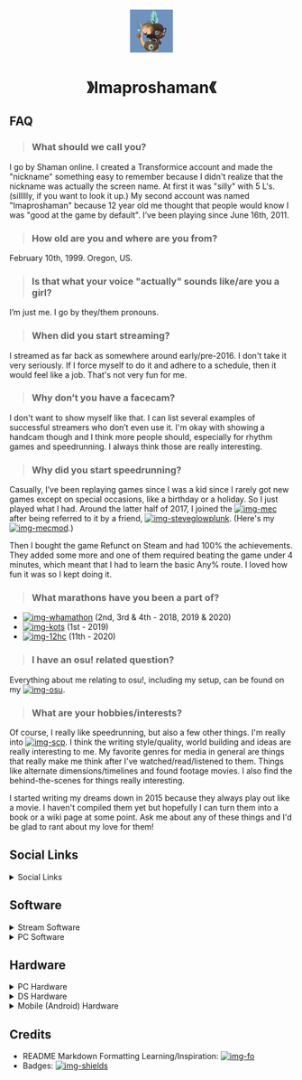 <h1></h1>

<div align="center">

<img src="assets/Shaman Normal V2 PNG.png" style="width:15%; height:auto;">


# 》Imaproshaman《

</div>

## FAQ

> ### What should we call you?
I go by Shaman online. I created a Transformice account and made the "nickname" something easy to remember because I didn't realize that the nickname was actually the screen name. At first it was "silly" with 5 L's. (sillllly, if you want to look it up.)  My second account was named "Imaproshaman" because 12 year old me thought that people would know I was "good at the game by default". I’ve been playing since June 16th, 2011.

> ### How old are you and where are you from?
February 10th, 1999. Oregon, US.

> ### Is that what your voice "actually" sounds like/are you a girl?
I’m just me. I go by they/them pronouns.

<!----------------------------------------------------------------------->

> ### When did you start streaming?
I streamed as far back as somewhere around early/pre-2016. I don't take it very seriously. If I force myself to do it and adhere to a schedule, then it would feel like a job. That's not very fun for me.

> ### Why don’t you have a facecam?
I don't want to show myself like that. I can list several examples of successful streamers who don’t even use it. I'm okay with showing a handcam though and I think more people should, especially for rhythm games and speedrunning. I always think those are really interesting.

> ### Why did you start speedrunning?
Casually, I’ve been replaying games since I was a kid since I rarely got new games except on special occasions, like a birthday or a holiday. So I just played what I had. Around the latter half of 2017, I joined the [![img-mec]][url-mec] after being referred to it by a friend, [![img-steveglowplunk]][url-steveglowplunk]. (Here's my [![img-mecmod]][url-mecmod].)

Then I bought the game Refunct on Steam and had 100% the achievements. They added some more and one of them required beating the game under 4 minutes, which meant that I had to learn the basic Any% route. I loved how fun it was so I kept doing it.

> ### What marathons have you been a part of?
- [![img-whamathon]][url-whamathon] (2nd, 3rd & 4th - 2018, 2019 & 2020)
- [![img-kots]][url-kots] (1st - 2019)
- [![img-12hc]][url-12hc] (11th - 2020)

<!----------------------------------------------------------------------->

> ### I have an osu! related question?
Everything about me relating to osu!, including my setup, can be found on my [![img-osu]][url-osu].

<!----------------------------------------------------------------------->

> ### What are your hobbies/interests?
Of course, I really like speedrunning, but also a few other things. I'm really into [![img-scp]][url-scp]. I think the writing style/quality, world building and ideas are really interesting to me. My favorite genres for media in general are things that really make me think after I've watched/read/listened to them. Things like alternate dimensions/timelines and found footage movies. I also find the behind-the-scenes for things really interesting.

I started writing my dreams down in 2015 because they always play out like a movie. I haven't compiled them yet but hopefully I can turn them into a book or a wiki page at some point. Ask me about any of these things and I'd be glad to rant about my love for them!

## Social Links

<details><summary>Social Links</summary>

- [![img-discord]][url-discord] (Contact me @ Imaproshaman)
- [![img-yt]][url-yt]
- [![img-twitch]][url-twitch]
- [![img-cf]][url-cf] (My Modpack)
-
- [![img-steam]][url-steam]
- [![img-steamhunters]][url-steamhunters] (Main Steam Achievements)
- [![img-steamtrue]][url-steamtrue] (Secondary Steam Achievements)
- [![img-src]][url-src]
-
- [![img-spotify]][url-spotify] (Main Playlist)
- [![img-lastfm]][url-lastfm] (Music History)
- [![img-rym]][url-rym] (Music Ratings)
- [![img-letterboxd]][url-letterboxd] (Film Ratings)
-
- [![img-osu]][url-osu]
- [![img-skyblock]][url-skyblock]

</details>

## Software

<details><summary>Stream Software</summary>

- [![img-red]]
- [![img-blue]]
- Font: Calibri / Verdana (Monospace)
- <img src="assets/Shaman Normal V2 PNG.png" style="width:3%; height:auto;"> from [![img-dressroom]][url-dressroom]
- <img src="assets/Shaman Feather (Squared).png" style="width:3%; height:auto;"> and menu icons from [![img-tfmwiki]][url-tfmwiki] | [![Transformice][img-tfm]][url-tfm] / [![img-tfmsteam]][url-tfmsteam]
-
- Twitch Commands: [![img-nightbot]][url-nightbot], [![img-streamelements]][url-streamelements] | Alerts: [![img-streamelements]][url-streamelements]
- Twitch Panels: [![img-nerdordie]][url-nerdordie] and edited with [![img-firealpaca]][url-firealpaca]
- Stream/LiveSplit Sound Effects: [![img-portalwiki]][url-portalwiki], [![img-ytportalsoundsall]][url-ytportalsoundsall] and [![img-ytportalsoundsbutton]][url-ytportalsoundsbutton]

</details>

<details><summary>PC Software</summary>

- Timer: IGT / [![img-livesplit]][url-livesplit]
- Recording Software: [![img-obs]][url-obs]
- Game Launchers: [![img-steam]][url-steam] / [![img-ea]][url-ea] (Mirror’s Edge Catalyst) | [![img-firefox]][url-firefox] (Web)
- Game Launchers (Emulators): [![img-flashpoint]][url-flashpoint] (Local Flash swf. Emulator) / [![img-bluestacks]][url-bluestacks] (Android Emulator)
- Video Editor: [![img-premiere]][url-premiere] (2019)
- Image Editor: [![img-firealpaca]][url-firealpaca]
- Text Editor: [![img-vsc]][url-vsc]
-
- Keyboard Overlay (Speedruns): [![img-nohboard]][url-nohboard] (Rewrite Version)
- Keyboard Overlay (Rhythm Games): [![img-kps]][url-kps]
- Controller Overlay: [![img-ojd]][url-ojd] (sidschingis' Updated Fork)
- Discord VC Overlay: [![img-obsdiscord]][url-obsdiscord]
-
- [![img-osusetup]][url-osusetup]
- Geometry Dash Overlay: [![GDMegaOverlay][img-gdm]][url-gdm]

<!--- [![img-taikodrum]][url-taikodrum] (Mapped with JoyToKey.)
- Controller To Keyboard Mapping: [![img-jtk]][url-jtk] --->

</details>

## Hardware

<details><summary>PC Hardware</summary>

- [![img-pc1]][url-pc1]
- [![img-pc2]][url-pc2]
-
- PC: [![img-pc]][url-pc] (GeForce RTX 3060) | Windows 11
- Monitor (1): [![img-monitor1]][url-monitor1]
- Monitor (2): [![img-monitor2]][url-monitor2]
- Webcam: [![img-webcam]][url-webcam]
- Mic: [![img-mic]][url-mic] / [![img-micguide]][url-micguide]
-
- Headphones: [![img-headphones]][url-headphones]
- Mouse: [![img-mouse]][url-mouse] | Mouse DPI: 100 / 900 (Main) / 1100
- Keyboard: [![img-keyboard]][url-keyboard] (Tenkeyless)
- Controller(s): [![img-controller]][url-controller]
-
- VR Headset: [![img-vr]][url-vr]
- VR Headstrap: [![img-vrheadstrap]][url-vrheadstrap] with [![img-vrheadstrapbattery]][url-vrheadstrapbattery]

</details>

<details><summary>DS Hardware</summary>

- Timer: IGT / [![img-livesplit]][url-livesplit]
- Recording Software: [![img-obs]][url-obs]
- DS: [![img-new2dsxl]][url-new2dsxl] (Homebrew modded for game switching/backups.)
- Game Launchers: Physical Cartridge / Digital (Cut the Rope)

</details>

<details><summary>Mobile (Android) Hardware</summary>

- Timer: IGT / [![img-phonetimer]][url-phonetimer]
- Recording Software: Internal recorder
- Phone: [![img-phone]][url-phone]
- Game Launchers: [![img-playstore]][url-playstore]

</details>

## Credits

- README Markdown Formatting Learning/Inspiration: [![img-fo]][url-fo]
- Badges: [![img-shields]][url-shields]

<!----------------------------------------------------------------------->

<!-- URLs | Misc. -->
[url-cf]: <https://www.curseforge.com/minecraft/modpacks/objective-overdrive>

<!-- Images | Misc. -->
[img-cf]: <https://img.shields.io/badge/Curseforge-%23E85C14?style=flat&logo=curseforge&logoColor=white>

<!----------------------------------------------------------------------->

<!-- URLs | Social - Main -->
[url-discord]: <https://discord.gg/ZMWvVTG>
[url-yt]: <https://www.youtube.com/@Imaproshaman>
[url-twitch]: <https://www.twitch.tv/imaproshaman>

<!-- Images | Social - Main -->
[img-discord]: <https://img.shields.io/badge/Discord%20Server-%235865F2?style=flat&logo=discord&logoColor=white>
[img-yt]: <https://img.shields.io/badge/YouTube-%23FF0000?style=flat&logo=youtube&logoColor=white>
[img-twitch]: <https://img.shields.io/badge/Twitch-%239146FF?style=flat&logo=twitch&logoColor=white>

<!----------------------------------------------------------------------->

<!-- URLs | Social - Achievements/Speedruns -->
[url-steamhunters]: <https://steamhunters.com/id/Imaproshaman/games>
[url-steamtrue]: <https://truesteamachievements.com/gamer/Imaproshaman>
[url-src]: <https://www.speedrun.com/user/Imaproshaman>
[url-skyblock]: <https://sky.shiiyu.moe/stats/Imaproshaman/Coconut>

<!-- Images | Social - Achievements/Speedruns -->
[img-steamhunters]: <https://img.shields.io/badge/Steam%20Hunters-%2300BFFF.svg?style=flat&logo=controller&logoColor=white>
[img-steamtrue]: <https://img.shields.io/badge/True%20Steam%20Achievements-%2300ACD2.svg?style=flat&logo=controller&logoColor=white>
[img-src]: <https://img.shields.io/badge/Speedruns-%23e5b800?style=flat&logo=clockify&logoColor=white>
[img-skyblock]: <https://img.shields.io/badge/Hypixel%20Skyblock%20Stats-%230BCB51.svg?style=flat>

<!----------------------------------------------------------------------->

<!-- URLs | Social - Ratings -->
[url-spotify]: <https://open.spotify.com/user/l285414iqd23ndjfott8t8loz>
[url-lastfm]: <https://www.last.fm/user/Imaproshaman>
[url-rym]: <https://rateyourmusic.com/~Imaproshaman>
[url-letterboxd]: <https://boxd.it/58I5B>
<!--- [url-spotifyplaylist]: <https://open.spotify.com/playlist/17UqAVEwZeFMnl6hH0k1yz> --->

<!-- Images | Social - Ratings -->
[img-spotify]: <https://img.shields.io/badge/Spotify-%231ED760?style=flat&logo=spotify&logoColor=white>
[img-lastfm]: <https://img.shields.io/badge/Last.fm-%23D51007?style=flat&logo=last.fm&logoColor=white>
[img-rym]: <https://img.shields.io/badge/RateYourMusic-%23336699?style=flat&logo=music&logoColor=white>
[img-letterboxd]: <https://img.shields.io/badge/Letterboxd-%2316283B?style=flat&logo=letterboxd&logoColor=white>
<!--- [img-spotifyplaylist]: <https://img.shields.io/badge/Spotify%20Playlist-%231ED760?style=flat&logo=spotify&logoColor=white> --->

<!----------------------------------------------------------------------->

<!-- URLs | Social - MEC -->
[url-mec]: <https://discord.gg/012yZfNtL6swfNOO5>
[url-steveglowplunk]: <https://www.youtube.com/@SteveGlowplunk>
[url-mecmod]: <http://www.nexusmods.com/mirrorsedgecatalyst/mods/75>

<!-- Images | Social - MEC -->
[img-mec]: <https://img.shields.io/badge/Mirror's%20Edge%20Catalyst%20Discord%20Server-%235865F2?style=flat&logo=discord&logoColor=white>
[img-steveglowplunk]: <https://img.shields.io/badge/SteveGlowPlunk-%23FF0000?style=flat&logo=youtube&logoColor=white>
[img-mecmod]: <https://img.shields.io/badge/Mirror's%20Edge%20Catalyst%20Mod-%23E85C14?style=flat&logo=nexusmods&logoColor=white>

<!----------------------------------------------------------------------->

<!-- URLs | Social - Marathons -->
[url-whamathon]: <https://www.twitch.tv/mobilespeedrun>
[url-kots]: <https://www.twitch.tv/kickoffthesummer>
[url-12hc]: <https://discord.gg/12HourChallenge>

<!-- URLs | Social - Marathons -->
[img-whamathon]: <https://img.shields.io/badge/WHaMathon-%239146FF?style=flat&logo=twitch&logoColor=white>
[img-kots]: <https://img.shields.io/badge/Kick%20Off%20The%20Summer!-%239146FF?style=flat&logo=twitch&logoColor=white>
[img-12hc]: <https://img.shields.io/badge/12%20Hour%20Challenge-%235865F2?style=flat&logo=discord&logoColor=white>

<!----------------------------------------------------------------------->

<!-- URLs | Social - Hobbies -->
[img-scp]: <https://img.shields.io/badge/SCP-%231c1d1f?style=flat&logo=scp&logoColor=white>

<!-- URLs | Social - Hobbies -->
[url-scp]: <http://scp-wiki.wikidot.com>

<!----------------------------------------------------------------------->

<!-- URLs | Stream Software - TFM -->
[url-dressroom]: <https://projects.fewfre.com/a801/transformice/dressroom/>
[url-tfm]: <https://www.transformice.com>
[url-tfmsteam]: <https://store.steampowered.com/app/335240/Transformice/>
[url-tfmwiki]: <https://transformice.fandom.com/wiki/Transformice_Wiki>

<!-- Images - Stream Software - TFM -->
[img-red]: <https://img.shields.io/badge/AE2323%20|%20174,%2035,%2035-%23AE2323?style=flat>
[img-blue]: <https://img.shields.io/badge/7092BE%20|%20112,%20146,%20190-%237092BE?style=flat>
[img-dressroom]: <https://img.shields.io/badge/Transformice%20(Dressroom)-%234D7999.svg?style=flat>
[img-tfm]: <https://img.shields.io/badge/Transformice%20(Website)-%234D7999.svg?style=flat>
[img-tfmsteam]: <https://img.shields.io/badge/Transformice%20(Steam)-%231c1d1f.svg?style=flat&logo=steam&logoColor=white>
[img-tfmwiki]: <https://img.shields.io/badge/Transformice%20(Wiki)-%2300D6D6.svg?style=flat&logo=fandom&logoColor=white>

<!----------------------------------------------------------------------->

<!-- URLs | PC Software - Inputs -->
[url-nightbot]: <https://nightbot.tv>
[url-streamelements]: <https://streamelements.com>
[url-nerdordie]: <https://nerdordie.com/resources/free-resources/customizable-twitch-panels/>
[url-firealpaca]: <https://firealpaca.com>
[url-vsc]: <https://code.visualstudio.com/>
[url-portalwiki]: <https://theportalwiki.com/wiki/Voice_lines>
[url-ytportalsoundsall]: <https://www.youtube.com/watch?v=2pByCegIjpU>
[url-ytportalsoundsbutton]: <https://www.youtube.com/watch?v=TGyiMdtZFSM>

<!-- Images | PC Software - Inputs -->
[img-nightbot]: <https://img.shields.io/badge/Nightbot-%234B4CBB?style=flat&logo=chatbot&logoColor=white>
[img-streamelements]: <https://img.shields.io/badge/Stream%20Elements-%2300ADEF?style=flat&logo=chatbot&logoColor=white>
[img-nerdordie]: <https://img.shields.io/badge/Nerd%20or%20Die-%231c1d1f.svg?style=flat>
[img-firealpaca]: <https://img.shields.io/badge/FireAlpaca-%233FC3F2.svg?style=flat>
[img-vsc]: <https://img.shields.io/badge/Visual%20Studio%20Code-%23007ACC?style=flat&logo=visualstudiocode&logoColor=white>
[img-portalwiki]: <https://img.shields.io/badge/Portal%20Wiki-%23007FFF.svg?style=flat>
[img-ytportalsoundsall]: <https://img.shields.io/badge/ALL%20PORTAL%20SOUNDS+SONGS-%23FF0000?style=flat&logo=youtube&logoColor=white>
[img-ytportalsoundsbutton]: <https://img.shields.io/badge/Portal%202%20Sound%20Effects%20Button%20Positive-%23FF0000?style=flat&logo=youtube&logoColor=white>

<!----------------------------------------------------------------------->

<!-- URLs | PC Software - Main -->
[url-livesplit]: <https://livesplit.org/>
[url-obs]: <https://obsproject.com/>
[url-obsdiscord]: <https://streamkit.discord.com/overlay>
[url-steam]: <https://store.steampowered.com/>
[url-ea]: <https://www.ea.com/ea-app>
[url-firefox]: <https://www.mozilla.org/en-US/firefox/new/>
[url-flashpoint]: <https://bluemaxima.org/flashpoint>
[url-bluestacks]: <https://www.bluestacks.com/>
[url-premiere]: <https://www.adobe.com/products/premiere>

<!-- Images | PC Software - Main -->
[img-livesplit]: <https://img.shields.io/badge/LiveSplit-%2300CC36?style=flat&logo=clockify&logoColor=white>
[img-obs]: <https://img.shields.io/badge/OBS-%231c1d1f?style=flat&logo=obsstudio&logoColor=white>
[img-obsdiscord]: <https://img.shields.io/badge/Discord's%20Stream%20Kit-%235865F2?style=flat&logo=obsstudio&logoColor=white>
[img-steam]: <https://img.shields.io/badge/Steam-%231c1d1f.svg?style=flat&logo=steam&logoColor=white>
[img-ea]: <https://img.shields.io/badge/EA%20App-%23AE140C?style=flat&logo=ea&logoColor=white>
[img-firefox]: <https://img.shields.io/badge/Firefox-%23FF9500.svg?style=flat&logo=firefox&logoColor=white>
[img-flashpoint]: <https://img.shields.io/badge/Flashpoint-%23D6131B.svg?style=flat&logo=flashpoint&logoColor=white>
[img-bluestacks]: <https://img.shields.io/badge/Bluestacks-%230666A1.svg?style=flat&logo=bluestacks&logoColor=white>
[img-premiere]: <https://img.shields.io/badge/Adobe%20Premiere%20Pro-%237851A9?style=flat&logo=adobe%20premiere%20pro&logoColor=white>

<!----------------------------------------------------------------------->

<!-- URLs | PC Software - Inputs -->
[url-nohboard]: <https://github.com/ThoNohT/NohBoard>
[url-kps]: <https://github.com/RoanH/KeysPerSecond>
[url-ojd]: <https://github.com/sidschingis/open-joystick-display>
<!-- [url-jtk]: <https://joytokey.net/>
[url-taikodrum]: <https://www.amazon.com/dp/B07D1H7CW3> -->

<!-- Images | PC Software - Inputs -->
[img-nohboard]: <https://img.shields.io/badge/NohBoard%20-%231c1d1f?style=flat&logo=github&logoColor=white>
[img-kps]: <https://img.shields.io/badge/KeysPerSecond-%231c1d1f?style=flat&logo=github&logoColor=white>
[img-ojd]: <https://img.shields.io/badge/Open%20Joystick%20Display-%231c1d1f?style=flat&logo=github&logoColor=white>
<!-- [img-jtk]: <https://img.shields.io/badge/JoyToKey-%231c1d1f?style=flat&logo=keyboard&logoColor=white>
[img-taikodrum]: <https://img.shields.io/badge/Taiko%20Drum-%23FF9900?style=flat&logo=amazon&logoColor=white> -->

<!----------------------------------------------------------------------->

<!-- URLs | PC Software - Rhythm Games -->
[url-osu]: <https://osu.ppy.sh/users/11090576>
[url-osusetup]: <https://osu.ppy.sh/users/11090576>
[url-gdm]: <https://github.com/maxnut/GDMegaOverlay>

<!-- Images | PC Software - Rhythm Games -->
[img-osu]: <https://img.shields.io/badge/osu!%20Profile-%23FF66AA?style=flat&logo=osu&logoColor=white>
[img-osusetup]: <https://img.shields.io/badge/osu!%20Setup-%23FF66AA?style=flat&logo=osu&logoColor=white>
[img-gdm]: <https://img.shields.io/badge/GDMegaOverlay-%231c1d1f?style=flat&logo=github&logoColor=white>

<!----------------------------------------------------------------------->

<!-- URLs | PC Hardware - Main -->
[url-pc]: <https://www.newegg.com/p/3D5-001U-00113>
[url-monitor1]: <https://www.bestbuy.com/site/6572364.p>
[url-monitor2]: <https://www.amazon.com/dp/B01BYUOICK/>
[url-webcam]: <https://www.amazon.com/dp/B085TFF7M1>
[url-mic]: <https://www.amazon.com/dp/B002VA464S>
[url-micguide]: <https://medium.com/p/17214d967fe0>

<!-- Images | PC Hardware - Main -->
[img-pc]: <https://img.shields.io/badge/IPASON%20AMD%20Ryzen%205%205600G-%2300488B?style=flat&logo=newegg&logoColor=white>
[img-monitor1]: <https://img.shields.io/badge/Asus%20Tuf%20VG249Q1A-%23003B64?style=flat&logo=bestbuy&logoColor=white>
[img-monitor2]: <https://img.shields.io/badge/Dell%202208WFPT-%23FF9900?style=flat&logo=amazon&logoColor=white>
[img-webcam]: <https://img.shields.io/badge/Logitech%20HD%20Pro|%20C920-%23FF9900?style=flat&logo=amazon&logoColor=white>
[img-mic]: <https://img.shields.io/badge/Logitech%20Blue%20Yeti-%23FF9900?style=flat&logo=amazon&logoColor=white>
[img-micguide]: <https://img.shields.io/badge/OBS%20Mic%20Guide-%231c1d1f?style=flat&logo=medium&logoColor=white>

<!----------------------------------------------------------------------->

<!-- URLs | PC Hardware - Old PC -->
[url-pc1]: <https://imgur.com/a/dRDIUVC>
[url-pc2]: <https://imgur.com/a/2Vr0IrW>

<!-- Images | PC Hardware - Old PC -->
[img-pc1]: <https://img.shields.io/badge/1st%20Laptop:%202015/2019-%231BB76E?style=flat&logo=imgur&logoColor=white>
[img-pc2]: <https://img.shields.io/badge/2nd%20Laptop:%202019/2023-%231BB76E?style=flat&logo=imgur&logoColor=white>

<!----------------------------------------------------------------------->

<!-- URLs | PC Hardware - Inputs -->
[url-headphones]: <https://www.amazon.com/dp/B00HVLUR54>
[url-mouse]: <https://www.amazon.com//dp/B07D4C8H1W/>
[url-keyboard]: <https://www.amazon.com/dp/B07YMHGP86>
[url-controller]: <https://www.amazon.com/dp/B0DRCWJSKZ>

<!-- Images | PC Hardware - Inputs -->
[img-headphones]: <https://img.shields.io/badge/Audiotechnica%20M40x-%23FF9900?style=flat&logo=amazon&logoColor=white>
[img-mouse]: <https://img.shields.io/badge/Razer%20Naga%20Trinity-%23FF9900?style=flat&logo=amazon&logoColor=white>
[img-keyboard]: <https://img.shields.io/badge/HyperX%20Alloy%20Origins%20Core-%23FF9900?style=flat&logo=amazon&logoColor=white>
[img-controller]: <https://img.shields.io/badge/8Bitdo%20Ultimate%202-%23FF9900?style=flat&logo=amazon&logoColor=white>

<!----------------------------------------------------------------------->

<!-- URLs | PC Hardware - VR -->
[url-vr]: <https://www.bestbuy.com/site/6549064.p>
[url-vrheadstrap]: <https://www.amazon.com/dp/B0CJLG9SBR>
[url-vrheadstrapbattery]: <https://www.amazon.com/dp/B0B1W9B4PN>

<!-- Images | PC Hardware - VR -->
[img-vr]: <https://img.shields.io/badge/Meta%20Quest%203-%23003B64?style=flat&logo=bestbuy&logoColor=white>
[img-vrheadstrap]: <https://img.shields.io/badge/BOBOVR%20M3%20Pro-%23FF9900?style=flat&logo=amazon&logoColor=white>
[img-vrheadstrapbattery]: <https://img.shields.io/badge/BOBOVR%20Twin%20Charger%20Station/Dock%20for%20B2-%23FF9900?style=flat&logo=amazon&logoColor=white>

<!----------------------------------------------------------------------->

<!-- URLs | New 2DS XL Hardware -->
[url-new2dsxl]: <https://www.amazon.com/dp/B07GWYYHPQ>

<!-- Images | New 2DS XL Hardware -->
[img-new2dsxl]: <https://img.shields.io/badge/New%202DS%20XL-%23FF9900?style=flat&logo=amazon&logoColor=white>

<!-- URLs | Mobile (Android) Hardware -->
[url-phone]: <https://www.samsung.com/us/smartphones/galaxy-s24/>
[url-phonetimer]: <https://play.google.com/store/apps/details?id=il.ronmad.speedruntimer>
[url-playstore]: <https://play.google.com/>

<!-- Images | Mobile (Android) Hardware -->
[img-phone]: <https://img.shields.io/badge/Samsung%20Galaxy%20S24-%231428A0?style=flat&logo=samsung&logoColor=white>
[img-phonetimer]: <https://img.shields.io/badge/Floating%20Speedrun%20Timer-%2334A853?style=flat&logo=clockify&logoColor=white>
[img-playstore]: <https://img.shields.io/badge/Google%20Playstore-%2334A853?style=flat&logo=playstore&logoColor=white>

<!----------------------------------------------------------------------->

<!-- URLs | Credits -->
[url-fo]: <https://github.com/Fabulously-Optimized/fabulously-optimized>
[url-shields]: <https://shields.io/>

<!-- Images | Credits -->
[img-fo]: <https://img.shields.io/badge/Fabulously%20Optimized-%231c1d1f?style=flat&logo=github&logoColor=white>
[img-shields]: <https://img.shields.io/badge/Shields.io-%239FC409?style=flat&logo=shieldsdotio&logoColor=white>
